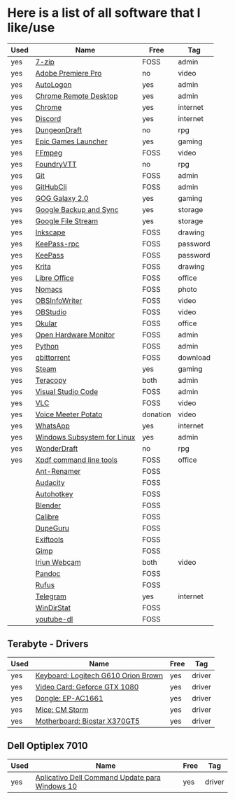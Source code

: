 # Here is a list of all software that I like/use

| Used | Name                                                                                                                                            | Free     | Tag      |
| ---- | ----------------------------------------------------------------------------------------------------------------------------------------------- | -------- | -------- |
| yes  | [7-zip](https://www.7-zip.org/download.html)                                                                                                    | FOSS     | admin    |
| yes  | [Adobe Premiere Pro](https://www.adobe.com/products/premiere.html)                                                                              | no       | video    |
| yes  | [AutoLogon](https://docs.microsoft.com/en-us/sysinternals/downloads/autologon)                                                                  | yes      | admin    |
| yes  | [Chrome Remote Desktop](https://remotedesktop.google.com/access)                                                                                | yes      | admin    |
| yes  | [Chrome](https://www.google.com/chrome)                                                                                                         | yes      | internet |
| yes  | [Discord](https://discord.com)                                                                                                                  | yes      | internet |
| yes  | [DungeonDraft](https://dungeondraft.net)                                                                                                        | no       | rpg      |
| yes  | [Epic Games Launcher](https://www.epicgames.com/unrealtournament/download)                                                                      | yes      | gaming   |
| yes  | [FFmpeg](https://ffmpeg.org)                                                                                                                    | FOSS     | video    |
| yes  | [FoundryVTT](https://foundryvtt.com)                                                                                                            | no       | rpg      |
| yes  | [Git](https://git-scm.com/downloads)                                                                                                            | FOSS     | admin    |
| yes  | [GitHubCli](https://cli.github.com)                                                                                                             | FOSS     | admin    |
| yes  | [GOG Galaxy 2.0](https://www.gog.com/galaxy)                                                                                                    | yes      | gaming   |
| yes  | [Google Backup and Sync](https://www.google.com/intl/en-GB_ALL/drive/download)                                                                  | yes      | storage  |
| yes  | [Google File Stream](https://support.google.com/a/answer/7491144?utm_medium=et&utm_source=aboutdrive&utm_content=getstarted&utm_campaign=en_gb) | yes      | storage  |
| yes  | [Inkscape](https://inkscape.org)                                                                                                                | FOSS     | drawing  |
| yes  | [KeePass-rpc](https://github.com/kee-org/keepassrpc/releases)                                                                                   | FOSS     | password |
| yes  | [KeePass](https://keepass.info/download.html)                                                                                                   | FOSS     | password |
| yes  | [Krita](https://krita.org/en/download/krita-desktop)                                                                                            | FOSS     | drawing  |
| yes  | [Libre Office](https://www.libreoffice.org/download/download)                                                                                   | FOSS     | office   |
| yes  | [Nomacs](https://nomacs.org)                                                                                                                    | FOSS     | photo    |
| yes  | [OBSInfoWriter](https://github.com/partouf/OBSInfoWriter)                                                                                       | FOSS     | video    |
| yes  | [OBStudio](https://obsproject.com/download)                                                                                                     | FOSS     | video    |
| yes  | [Okular](https://kde.org/applications/office/org.kde.okular)                                                                                    | FOSS     | office   |
| yes  | [Open Hardware Monitor](https://openhardwaremonitor.org)                                                                                        | FOSS     | admin    |
| yes  | [Python](https://www.python.org/downloads/windows)                                                                                              | FOSS     | admin    |
| yes  | [qbittorrent](https://www.qbittorrent.org/download.php)                                                                                         | FOSS     | download |
| yes  | [Steam](https://store.steampowered.com/about)                                                                                                   | yes      | gaming   |
| yes  | [Teracopy](https://www.codesector.com/teracopy)                                                                                                 | both     | admin    |
| yes  | [Visual Studio Code](https://code.visualstudio.com/download)                                                                                    | FOSS     | admin    |
| yes  | [VLC](https://www.videolan.org/vlc/index.html)                                                                                                  | FOSS     | video    |
| yes  | [Voice Meeter Potato](https://www.vb-audio.com/Voicemeeter/potato.htm)                                                                          | donation | video    |
| yes  | [WhatsApp](https://www.whatsapp.com/download)                                                                                                   | yes      | internet |
| yes  | [Windows Subsystem for Linux](https://docs.microsoft.com/en-us/windows/wsl/install-win10)                                                       | yes      | admin    |
| yes  | [WonderDraft](https://www.wonderdraft.net)                                                                                                      | no       | rpg      |
| yes  | [Xpdf command line tools](https://www.xpdfreader.com/download.html)                                                                             | FOSS     | office   |
|      | [Ant-Renamer](https://antp.be/software/renamer)                                                                                                 | FOSS     |          |
|      | [Audacity](https://www.audacityteam.org)                                                                                                        | FOSS     |          |
|      | [Autohotkey](https://www.autohotkey.com)                                                                                                        | FOSS     |          |
|      | [Blender](https://www.blender.org/download)                                                                                                     | FOSS     |          |
|      | [Calibre](https://calibre-ebook.com/download_windows64)                                                                                         | FOSS     |          |
|      | [DupeGuru](https://dupeguru.voltaicideas.net)                                                                                                   | FOSS     |          |
|      | [Exiftools](https://exiftool.org/index.html)                                                                                                    | FOSS     |          |
|      | [Gimp](https://www.gimp.org/downloads)                                                                                                          | FOSS     |          |
|      | [Iriun Webcam](https://iriun.com)                                                                                                               | both     | video    |
|      | [Pandoc](https://pandoc.org/installing.html)                                                                                                    | FOSS     |          |
|      | [Rufus](https://rufus.ie)                                                                                                                       | FOSS     |          |
|      | [Telegram](https://desktop.telegram.org)                                                                                                        | yes      | internet |
|      | [WinDirStat](https://windirstat.net/download.html)                                                                                              | FOSS     |          |
|      | [youtube-dl](https://github.com/ytdl-org/youtube-dl)                                                                                            | FOSS     |          |

## Terabyte - Drivers

| Used | Name                                                                                                    | Free | Tag    |
| ---- | ------------------------------------------------------------------------------------------------------- | ---- | ------ |
| yes  | [Keyboard: Logitech G610 Orion Brown](https://www.logitechg.com/en-us/innovation/g-hub.html)            | yes  | driver |
| yes  | [Video Card: Geforce GTX 1080](https://www.nvidia.com/en-us/geforce/geforce-experience/download)        | yes  | driver |
| yes  | [Dongle: EP-AC1661](http://www.szedup.com/ep-ac1661)                                                    | yes  | driver |
| yes  | [Mice: CM Storm](https://www.coolermaster.com/catalog/peripheral/mice/spawn/#Downloads)                 | yes  | driver |
| yes  | [Motherboard: Biostar X370GT5](https://www.biostar.com.tw/app/en/mb/introduction.php?S_ID=873#download) | yes  | driver |

## Dell Optiplex 7010

| Used | Name                                                                                                                                    | Free | Tag    |
| ---- | --------------------------------------------------------------------------------------------------------------------------------------- | ---- | ------ |
| yes  | [Aplicativo Dell Command Update para Windows 10](https://www.dell.com/support/home/pt-br/product-support/product/optiplex-7010/drivers) | yes  | driver |
